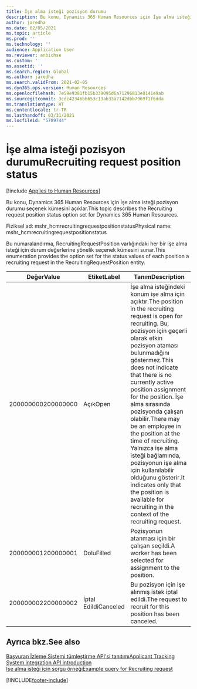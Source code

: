 ```yaml
---
title: İşe alma isteği pozisyon durumu
description: Bu konu, Dynamics 365 Human Resources için İşe alma isteği pozisyon durumu seçenek kümesini açıklar.
author: jaredha
ms.date: 02/05/2021
ms.topic: article
ms.prod: ''
ms.technology: ''
audience: Application User
ms.reviewer: anbichse
ms.custom: ''
ms.assetid: ''
ms.search.region: Global
ms.author: jaredha
ms.search.validFrom: 2021-02-05
ms.dyn365.ops.version: Human Resources
ms.openlocfilehash: 7e59e9381fb15b339095d6a71296813e0141e9ab
ms.sourcegitcommit: 3cdc42346bb653c13ab33a7142dbb7969f1f6dda
ms.translationtype: HT
ms.contentlocale: tr-TR
ms.lasthandoff: 03/31/2021
ms.locfileid: "5789744"
---
```

# <a name="recruiting-request-position-status"></a><span data-ttu-id="2e4a1-103">İşe alma isteği pozisyon durumu</span><span class="sxs-lookup"><span data-stu-id="2e4a1-103">Recruiting request position status</span></span>

[!include [Applies to Human Resources](../includes/applies-to-hr.md)]

<span data-ttu-id="2e4a1-104">Bu konu, Dynamics 365 Human Resources için İşe alma isteği pozisyon durumu seçenek kümesini açıklar.</span><span class="sxs-lookup"><span data-stu-id="2e4a1-104">This topic describes the Recruiting request position status option set for Dynamics 365 Human Resources.</span></span>

<span data-ttu-id="2e4a1-105">Fiziksel ad: mshr_hcmrecruitingrequestpositionstatus</span><span class="sxs-lookup"><span data-stu-id="2e4a1-105">Physical name: mshr_hcmrecruitingrequestpositionstatus</span></span>

<span data-ttu-id="2e4a1-106">Bu numaralandırma, RecruitingRequestPosition varlığındaki her bir işe alma isteği için durum değerlerine yönelik seçenek kümesini sunar.</span><span class="sxs-lookup"><span data-stu-id="2e4a1-106">This enumeration provides the option set for the status values of each position a recruiting request in the RecruitingRequestPosition entity.</span></span>

| <span data-ttu-id="2e4a1-107">Değer</span><span class="sxs-lookup"><span data-stu-id="2e4a1-107">Value</span></span> | <span data-ttu-id="2e4a1-108">Etiket</span><span class="sxs-lookup"><span data-stu-id="2e4a1-108">Label</span></span> | <span data-ttu-id="2e4a1-109">Tanım</span><span class="sxs-lookup"><span data-stu-id="2e4a1-109">Description</span></span> |
| --- | --- | --- |
| <span data-ttu-id="2e4a1-110">200000000</span><span class="sxs-lookup"><span data-stu-id="2e4a1-110">200000000</span></span> | <span data-ttu-id="2e4a1-111">Açık</span><span class="sxs-lookup"><span data-stu-id="2e4a1-111">Open</span></span> | <span data-ttu-id="2e4a1-112">İşe alma isteğindeki konum işe alma için açıktır.</span><span class="sxs-lookup"><span data-stu-id="2e4a1-112">The position in the recruiting request is open for recruiting.</span></span> <span data-ttu-id="2e4a1-113">Bu, pozisyon için geçerli olarak etkin pozisyon ataması bulunmadığını göstermez.</span><span class="sxs-lookup"><span data-stu-id="2e4a1-113">This does not indicate that there is no currently active position assignment for the position.</span></span> <span data-ttu-id="2e4a1-114">İşe alma sırasında pozisyonda çalışan olabilir.</span><span class="sxs-lookup"><span data-stu-id="2e4a1-114">There may be an employee in the position at the time of recruiting.</span></span> <span data-ttu-id="2e4a1-115">Yalnızca işe alma isteği bağlamında, pozisyonun işe alma için kullanılabilir olduğunu gösterir.</span><span class="sxs-lookup"><span data-stu-id="2e4a1-115">It indicates only that the position is available for recruiting in the context of the recruiting request.</span></span> |
| <span data-ttu-id="2e4a1-116">200000001</span><span class="sxs-lookup"><span data-stu-id="2e4a1-116">200000001</span></span> | <span data-ttu-id="2e4a1-117">Dolu</span><span class="sxs-lookup"><span data-stu-id="2e4a1-117">Filled</span></span> | <span data-ttu-id="2e4a1-118">Pozisyonun atanması için bir çalışan seçildi.</span><span class="sxs-lookup"><span data-stu-id="2e4a1-118">A worker has been selected for assignment to the position.</span></span> |
| <span data-ttu-id="2e4a1-119">200000002</span><span class="sxs-lookup"><span data-stu-id="2e4a1-119">200000002</span></span> | <span data-ttu-id="2e4a1-120">İptal Edildi</span><span class="sxs-lookup"><span data-stu-id="2e4a1-120">Canceled</span></span> | <span data-ttu-id="2e4a1-121">Bu pozisyon için işe alınmış istek iptal edildi.</span><span class="sxs-lookup"><span data-stu-id="2e4a1-121">The request to recruit for this position has been canceled.</span></span> |

## <a name="see-also"></a><span data-ttu-id="2e4a1-122">Ayrıca bkz.</span><span class="sxs-lookup"><span data-stu-id="2e4a1-122">See also</span></span>

[<span data-ttu-id="2e4a1-123">Başvuran İzleme Sistemi tümleştirme API'si tanıtımı</span><span class="sxs-lookup"><span data-stu-id="2e4a1-123">Applicant Tracking System integration API introduction</span></span>](hr-admin-integration-ats-api-introduction.md)<br>
[<span data-ttu-id="2e4a1-124">Işe alma isteği için sorgu örneği</span><span class="sxs-lookup"><span data-stu-id="2e4a1-124">Example query for Recruiting request</span></span>](hr-admin-integration-ats-api-recruiting-request-example-query.md)


[!INCLUDE[footer-include](../includes/footer-banner.md)]